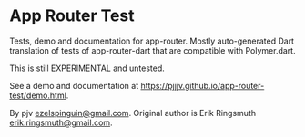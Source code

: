 App Router Test
===============

Tests, demo and documentation for app-router. 
Mostly auto-generated Dart translation of tests of app-router-dart that are compatible with Polymer.dart.

This is still EXPERIMENTAL and untested.

See a demo and documentation at https://pjjjv.github.io/app-router-test/demo.html.

By pjv <ezelspinguin@gmail.com>. Original author is Erik Ringsmuth <erik.ringsmuth@gmail.com>.